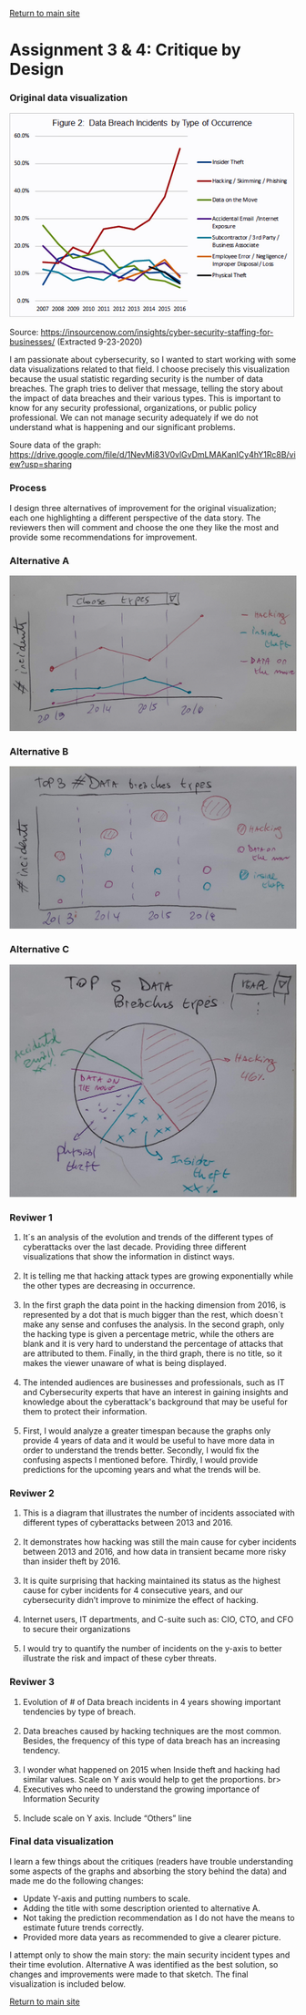 [Return to main site](https://falivenelucas.github.io/data-stories/)

# Assignment 3 & 4: Critique by Design

###  Original data visualization

![alt text](https://github.com/falivenelucas/data-stories/blob/master/InSource-Cybersecurity-Graphic-for-Blog-Post-July-2017.png?raw=true)

Source: https://insourcenow.com/insights/cyber-security-staffing-for-businesses/ (Extracted 9-23-2020)

I am passionate about cybersecurity, so I wanted to start working with some data visualizations related to that field. I choose precisely this visualization because the usual statistic regarding security is the number of data breaches. The graph tries to deliver that message, telling the story about the impact of data breaches and their various types. This is important to know for any security professional, organizations, or public policy professional. We can not manage security adequately if we do not understand what is happening and our significant problems.

Soure data of the graph: https://drive.google.com/file/d/1NevMi83V0vlGvDmLMAKanICy4hY1Rc8B/view?usp=sharing

###  Process

I design three alternatives of improvement for the original visualization; each one highlighting a different perspective of the data story. The reviewers then will comment and choose the one they like the most and provide some recommendations for improvement.

###  Alternative A

![alt text](https://github.com/falivenelucas/data-stories/blob/master/1a.jpg?raw=true)


###  Alternative B

![alt text](https://github.com/falivenelucas/data-stories/blob/master/2a.jpg?raw=true)

###  Alternative C

![alt text](https://github.com/falivenelucas/data-stories/blob/master/3a.jpg?raw=true)

###  Reviwer 1

1) It´s an analysis of the evolution and trends of the different types of cyberattacks over the last decade. Providing three different visualizations that show the information in distinct ways.<br><br>
2) It is telling me that hacking attack types are growing exponentially while the other types are decreasing in occurrence.<br><br>
3) In the first graph the data point in the hacking dimension from 2016, is represented by a dot that is much bigger than the rest, which doesn´t make any sense and confuses the analysis. In the second graph, only the hacking type is given a percentage metric, while the others are blank and it is very hard to understand the percentage of attacks that are attributed to them. Finally, in the third graph, there is no title, so it makes the viewer unaware of what is being displayed.<br><br>
4) The intended audiences are businesses and professionals, such as IT and Cybersecurity experts that have an interest in gaining insights and knowledge about the cyberattack's background that may be useful for them to protect their information.<br><br>
5) First, I would analyze a greater timespan because the graphs only provide 4 years of data and it would be useful to have more data in order to understand the trends better. Secondly, I would fix the confusing aspects I mentioned before. Thirdly, I would provide predictions for the upcoming years and what the trends will be.<br>

###  Reviwer 2

1) This is a diagram that illustrates the number of incidents associated with different types of cyberattacks between 2013 and 2016. <br><br>
2) It demonstrates how hacking was still the main cause for cyber incidents between 2013 and 2016, and how data in transient became more risky than insider theft by 2016.<br><br>
3) It is quite surprising that hacking maintained its status as the highest cause for cyber incidents for 4 consecutive years, and our cybersecurity didn’t improve to minimize the effect of hacking.<br><br>
4) Internet users, IT departments, and C-suite such as: CIO, CTO, and CFO to secure their organizations<br><br>
5) I would try to quantify the number of incidents on the y-axis to better illustrate the risk and impact of these cyber threats. <br>

###  Reviwer 3

1)  Evolution of # of Data breach incidents in 4 years showing important tendencies by type of breach. <br><br>
2) Data breaches caused by hacking techniques are the most common. Besides, the frequency of this type of data breach has an increasing tendency.<br><br>
3) I wonder what happened on 2015 when Inside theft and hacking had similar values. Scale on Y axis would help to get the proportions. br><br>
4) Executives who need to understand the growing importance of Information Security<br><br>
5) Include scale on Y axis. Include “Others” line <br>

###  Final data visualization

I learn a few things about the critiques (readers have trouble understanding some aspects of the graphs and absorbing the story behind the data) and made me do the following changes:
- Update Y-axis and putting numbers to scale.
- Adding the title with some description oriented to alternative A.
- Not taking the prediction recommendation as I do not have the means to estimate future trends correctly.
- Provided more data years as recommended to give a clearer picture.

I attempt only to show the main story: the main security incident types and their time evolution. Alternative A was identified as the best solution, so changes and improvements were made to that sketch. The final visualization is included below.


<div class="flourish-embed flourish-chart" data-src="visualisation/3821795" data-url="https://flo.uri.sh/visualisation/3821795/embed" aria-label=""><script src="https://public.flourish.studio/resources/embed.js"></script></div>

[Return to main site](https://falivenelucas.github.io/data-stories/)
